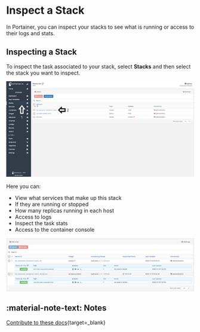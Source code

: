 # Inspect a Stack

In Portainer, you can inspect your stacks to see what is running or access to their logs and stats. 

## Inspecting a Stack

To inspect the task associated to your stack, select <b>Stacks</b> and then select the stack you want to inspect.

![inspect](assets/inspect-1.png)

Here you can:
* View what services that make up this stack 
* If they are running or stopped
* How many replicas running in each host
* Access to logs
* Inspect the task stats
* Access to the container console

![inspect](assets/inspect-2.png)

## :material-note-text: Notes

[Contribute to these docs](https://github.com/portainer/portainer-docs/blob/master/contributing.md){target=_blank}